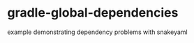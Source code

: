 gradle-global-dependencies
==========================

example demonstrating dependency problems with snakeyaml
